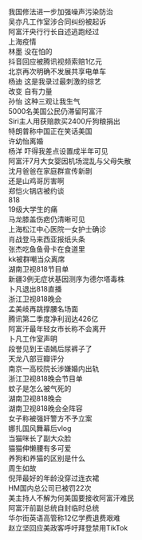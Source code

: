 我国修法进一步加强噪声污染防治  
吴亦凡工作室涉合同纠纷被起诉  
阿富汗央行行长自述逃跑经过  
上海疫情  
林墨 没在怕的  
抖音回应被腾讯视频索赔1亿元  
北京再次明确不发展共享电单车  
杨迪 这是我录过最刺激的综艺  
改变 自有力量  
孙怡 这种三观让我生气  
5000名美国公民仍滞留阿富汗  
Siri主人用获赔款买2400斤狗粮捐出  
特朗普称中国正在笑话美国  
许幼怡离婚  
杨洋 吓得我差点设置成半年可见  
阿富汗7月大女婴因机场混乱与父母失散  
沈月爸爸在家庭群宣传新剧  
还是山鸡哥厉害啊  
郑恺火锅店被约谈  
818  
19级大学生的痛  
马龙膝盖伤疤仍清晰可见  
上海松江中心医院一女护士确诊  
肖战登马来西亚报纸头条  
张杰吃鱼鱼骨卡在食道里  
kk被群嘲当众离席  
湖南卫视818节目单  
新疆3例无症状基因测序为德尔塔毒株  
卜凡退出818直播  
浙江卫视818晚会  
孟美岐再跳撑腰名场面  
腾讯第二季度净利润达426亿  
阿富汗最年轻女市长称不会离开  
卜凡工作室声明  
段誉见到王语嫣后尿裤子了  
天龙八部豆瓣评分  
南京一高校院长涉嫌婚内出轨  
浙江卫视818晚会节目单  
蚊子是怎么被气死的  
湖南卫视818晚会  
湖南卫视818晚会全阵容  
女子称被强奸警方不予立案  
娜扎国风舞幕后vlog  
当猫咪长了副大众脸  
猫猫伸懒腰有多可爱  
养狗和养猫的区别是什么  
周生如故  
倪萍最好的年龄没穿过连衣裙  
HM国内总公司已被罚22次  
美主持人不解为何美国要接收阿富汗难民  
阿富汗前副总统自封临时总统  
华尔街英语高管称12亿学费退费艰难  
赵立坚回应美政客呼吁拜登禁用TikTok  
